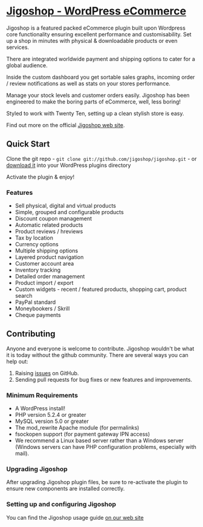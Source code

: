 # [Jigoshop - WordPress eCommerce](http://jigoshop.com)

Jigoshop is a featured packed eCommerce plugin built upon Wordpress core functionality ensuring excellent performance and customisability. Set up a shop in minutes with physical & downloadable products or even services.

There are integrated worldwide payment and shipping options to cater for a global audience.

Inside the custom dashboard you get sortable sales graphs, incoming order / review notifications as well as stats on your stores performance.

Manage your stock levels and customer orders easily. Jigoshop has been engineered to make the boring parts of eCommerce, well, less boring!

Styled to work with Twenty Ten, setting up a clean stylish store is easy.

Find out more on the official [Jigoshop web site](http://jigoshop.com).

## Quick Start

Clone the git repo - `git clone git://github.com/jigoshop/jigoshop.git` - or [download it](https://github.com/jigoshop/jigoshop/zipball/master) into your WordPress plugins directory

Activate the plugin & enjoy!

### Features

* Sell physical, digital and virtual products
* Simple, grouped and configurable products
* Discount coupon management
* Automatic related products
* Product reviews / hreviews
* Tax by location
* Currency options
* Multiple shipping options
* Layered product navigation
* Customer account area
* Inventory tracking
* Detailed order management
* Product import / export
* Custom widgets - recent / featured products, shopping cart, product search
* PayPal standard
* Moneybookers / Skrill
* Cheque payments

## Contributing
Anyone and everyone is welcome to contribute. Jigoshop wouldn't be what it is today without the github community. There are several ways you can help out:

1. Raising [issues](https://github.com/jigoshop/jigoshop/issues) on GitHub.
2. Sending pull requests for bug fixes or new features and improvements.

### Minimum Requirements

* A WordPress install!
* PHP version 5.2.4 or greater
* MySQL version 5.0 or greater
* The mod_rewrite Apache module (for permalinks)
* fsockopen support (for payment gateway IPN access)
* We recommend a Linux based server rather than a Windows server (Windows servers can have PHP configuration problems, especially with mail).

### Upgrading Jigoshop

After upgrading Jigoshop plugin files, be sure to re-activate the plugin to ensure new components are installed correctly.

### Setting up and configuring Jigoshop

You can find the Jigoshop usage guide <a href="http://jigoshop.com/user-guide/" title="Jigoshop usage guide">on our web site</a>